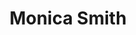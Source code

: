 ---
title: "Monica Smith"
presenter_id: monica_smith
position: Postbac IRTA
start_date: 2004
end_date: 2006
email: 
phone: 
photo: assets/images/portrait_11.jpg
status: former
layout: member 
---